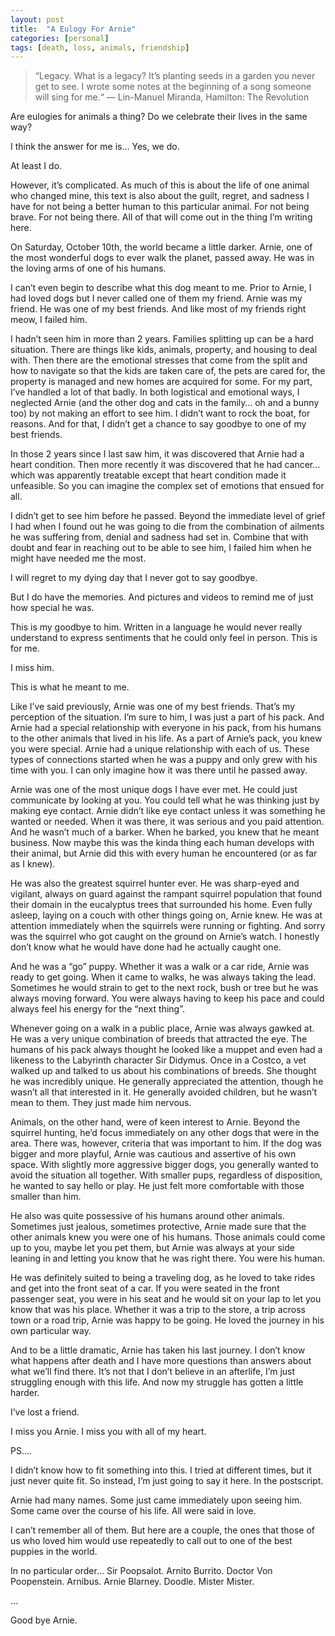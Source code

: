 ```yaml
---
layout: post
title:  "A Eulogy For Arnie"
categories: [personal]
tags: [death, loss, animals, friendship]
---
```


>“Legacy. What is a legacy?
>It’s planting seeds in a garden you never get to see.
>I wrote some notes at the beginning of a song someone will sing for me.“
>― Lin-Manuel Miranda, Hamilton: The Revolution

Are eulogies for animals a thing? Do we celebrate their lives in the same way?

I think the answer for me is… Yes, we do.

At least I do.

However, it’s complicated. As much of this is about the life of one animal who changed mine, this text is also about the guilt, regret, and sadness I have for not being a better human to this particular animal. For not being brave. For not being there. All of that will come out in the thing I’m writing here.

On Saturday, October 10th, the world became a little darker. Arnie, one of the most wonderful dogs to ever walk the planet, passed away. He was in the loving arms of one of his humans.

I can’t even begin to describe what this dog meant to me. Prior to Arnie, I had loved dogs but I never called one of them my friend. Arnie was my friend. He was one of my best friends. And like most of my friends right meow, I failed him.

I hadn’t seen him in more than 2 years. Families splitting up can be a hard situation. There are things like kids, animals, property, and housing to deal with. Then there are the emotional stresses that come from the split and how to navigate so that the kids are taken care of, the pets are cared for, the property is managed and new homes are acquired for some. For my part, I’ve handled a lot of that badly. In both logistical and emotional ways, I neglected Arnie (and the other dog and cats in the family… oh and a bunny too) by not making an effort to see him. I didn’t want to rock the boat, for reasons. And for that, I didn’t get a chance to say goodbye to one of my best friends.

In those 2 years since I last saw him, it was discovered that Arnie had a heart condition. Then more recently it was discovered that he had cancer… which was apparently treatable except that heart condition made it unfeasible. So you can imagine the complex set of emotions that ensued for all.

I didn’t get to see him before he passed. Beyond the immediate level of grief I had when I found out he was going to die from the combination of ailments he was suffering from, denial and sadness had set in. Combine that with doubt and fear in reaching out to be able to see him, I failed him when he might have needed me the most.

I will regret to my dying day that I never got to say goodbye.

But I do have the memories. And pictures and videos to remind me of just how special he was.

This is my goodbye to him. Written in a language he would never really understand to express sentiments that he could only feel in person. This is for me.

I miss him.

This is what he meant to me.

Like I’ve said previously, Arnie was one of my best friends. That’s my perception of the situation. I’m sure to him, I was just a part of his pack. And Arnie had a special relationship with everyone in his pack, from his humans to the other animals that lived in his life. As a part of Arnie’s pack, you knew you were special. Arnie had a unique relationship with each of us.
These types of connections started when he was a puppy and only grew with his time with you. I can only imagine how it was there until he passed away.

Arnie was one of the most unique dogs I have ever met. He could just communicate by looking at you. You could tell what he was thinking just by making eye contact. Arnie didn’t like eye contact unless it was something he wanted or needed. When it was there, it was serious and you paid attention. And he wasn’t much of a barker. When he barked, you knew that he meant business. Now maybe this was the kinda thing each human develops with their animal, but Arnie did this with every human he encountered (or as far as I knew).

He was also the greatest squirrel hunter ever. He was sharp-eyed and vigilant, always on guard against the rampant squirrel population that found their domain in the eucalyptus trees that surrounded his home.  Even fully asleep, laying on a couch with other things going on, Arnie knew. He was at attention immediately when the squirrels were running or fighting. And sorry was the squirrel who got caught on the ground on Arnie’s watch. I honestly don’t know what he would have done had he actually caught one.

And he was a “go” puppy. Whether it was a walk or a car ride, Arnie was ready to get going. When it came to walks, he was always taking the lead. Sometimes he would strain to get to the next rock, bush or tree but he was always moving forward. You were always having to keep his pace and could always feel his energy for the “next thing”.

Whenever going on a walk in a public place, Arnie was always gawked at. He was a very unique combination of breeds that attracted the eye. The humans of his pack always thought he looked like a muppet and even had a likeness to the Labyrinth character Sir Didymus. Once in a Costco, a vet walked up and talked to us about his combinations of breeds. She thought he was incredibly unique. He generally appreciated the attention, though he wasn’t all that interested in it. He generally avoided children, but he wasn’t mean to them. They just made him nervous.

Animals, on the other hand, were of keen interest to Arnie. Beyond the squirrel hunting, he’d focus immediately on any other dogs that were in the area. There was, however, criteria that was important to him. If the dog was bigger and more playful, Arnie was cautious and assertive of his own space. With slightly more aggressive bigger dogs, you generally wanted to avoid the situation all together. With smaller pups, regardless of disposition, he wanted to say hello or play. He just felt more comfortable with those smaller than him.

He also was quite possessive of his humans around other animals. Sometimes just jealous, sometimes protective, Arnie made sure that the other animals knew you were one of his humans. Those animals could come up to you, maybe let you pet them, but Arnie was always at your side leaning in and letting you know that he was right there. You were his human.

He was definitely suited to being a traveling dog, as he loved to take rides and get into the front seat of a car. If you were seated in the front passenger seat, you were in his seat and he would sit on your lap to let you know that was his place. Whether it was a trip to the store, a trip across town or a road trip, Arnie was happy to be going. He loved the journey in his own particular way.

And to be a little dramatic, Arnie has taken his last journey. I don’t know what happens after death and I have more questions than answers about what we’ll find there. It’s not that I don’t believe in an afterlife, I’m just struggling enough with this life. And now my struggle has gotten a little harder.

I’ve lost a friend.

I miss you Arnie. I miss you with all of my heart.

PS….

I didn’t know how to fit something into this. I tried at different times, but it just never quite fit. So instead, I’m just going to say it here. In the postscript.

Arnie had many names. Some just came immediately upon seeing him. Some came over the course of his life. All were said in love.

I can’t remember all of them. But here are a couple, the ones that those of us who loved him would use repeatedly to call out to one of the best puppies in the world.

In no particular order… Sir Poopsalot. Arnito Burrito. Doctor Von Poopenstein. Arnibus. Arnie Blarney. Doodle. Mister Mister.

...

Good bye Arnie.
